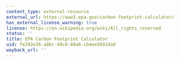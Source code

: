 ```yaml
---
content_type: external-resource
external_url: https://www3.epa.gov/carbon-footprint-calculator/
has_external_license_warning: true
license: https://en.wikipedia.org/wiki/All_rights_reserved
status: ''
title: EPA Carbon Footprint Calculator
uid: fe292e36-a8bc-40c8-88a6-cb4ee5691dad
wayback_url: ''
---
```

